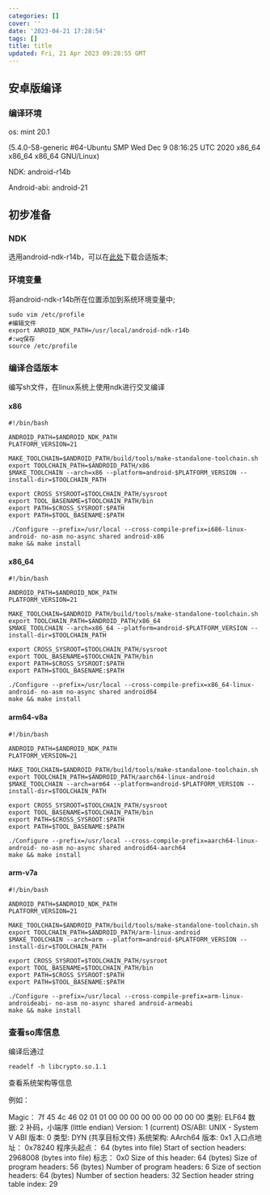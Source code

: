 ```yaml
---
categories: []
cover: ''
date: '2023-04-21 17:28:54'
tags: []
title: title
updated: Fri, 21 Apr 2023 09:28:55 GMT
---
```

## 安卓版编译

### 编译环境

os: mint 20.1

(5.4.0-58-generic #64-Ubuntu SMP Wed Dec 9 08:16:25 UTC 2020 x86_64 x86_64 x86_64 GNU/Linux)

NDK: android-r14b

Android-abi: android-21

## 初步准备

### NDK

选用android-ndk-r14b，可以在[此处](https://www.androiddevtools.cn/)下载合适版本;

### 环境变量

将android-ndk-r14b所在位置添加到系统环境变量中;

```
sudo vim /etc/profile
#编辑文件
export ANROID_NDK_PATH=/usr/local/android-ndk-r14b
#:wq保存
source /etc/profile
```

### 编译合适版本

编写sh文件，在linux系统上使用ndk进行交叉编译

#### x86

```
#!/bin/bash
 
ANDROID_PATH=$ANDROID_NDK_PATH
PLATFORM_VERSION=21
 
MAKE_TOOLCHAIN=$ANDROID_PATH/build/tools/make-standalone-toolchain.sh
export TOOLCHAIN_PATH=$ANDROID_PATH/x86
$MAKE_TOOLCHAIN --arch=x86 --platform=android-$PLATFORM_VERSION --install-dir=$TOOLCHAIN_PATH
 
export CROSS_SYSROOT=$TOOLCHAIN_PATH/sysroot
export TOOL_BASENAME=$TOOLCHAIN_PATH/bin
export PATH=$CROSS_SYSROOT:$PATH
export PATH=$TOOL_BASENAME:$PATH
 
./Configure --prefix=/usr/local --cross-compile-prefix=i686-linux-android- no-asm no-async shared android-x86
make && make install
```

#### x86_64

```
#!/bin/bash
 
ANDROID_PATH=$ANDROID_NDK_PATH
PLATFORM_VERSION=21
 
MAKE_TOOLCHAIN=$ANDROID_PATH/build/tools/make-standalone-toolchain.sh
export TOOLCHAIN_PATH=$ANDROID_PATH/x86_64
$MAKE_TOOLCHAIN --arch=x86_64 --platform=android-$PLATFORM_VERSION --install-dir=$TOOLCHAIN_PATH
 
export CROSS_SYSROOT=$TOOLCHAIN_PATH/sysroot
export TOOL_BASENAME=$TOOLCHAIN_PATH/bin
export PATH=$CROSS_SYSROOT:$PATH
export PATH=$TOOL_BASENAME:$PATH
 
./Configure --prefix=/usr/local --cross-compile-prefix=x86_64-linux-android- no-asm no-async shared android64
make && make install
```

#### arm64-v8a

```
#!/bin/bash
 
ANDROID_PATH=$ANDROID_NDK_PATH
PLATFORM_VERSION=21
 
MAKE_TOOLCHAIN=$ANDROID_PATH/build/tools/make-standalone-toolchain.sh
export TOOLCHAIN_PATH=$ANDROID_PATH/aarch64-linux-android
$MAKE_TOOLCHAIN --arch=arm64 --platform=android-$PLATFORM_VERSION --install-dir=$TOOLCHAIN_PATH

export CROSS_SYSROOT=$TOOLCHAIN_PATH/sysroot
export TOOL_BASENAME=$TOOLCHAIN_PATH/bin
export PATH=$CROSS_SYSROOT:$PATH
export PATH=$TOOL_BASENAME:$PATH
 
./Configure --prefix=/usr/local --cross-compile-prefix=aarch64-linux-android- no-asm no-async shared android64-aarch64
make && make install
```

#### arm-v7a

```
#!/bin/bash
 
ANDROID_PATH=$ANDROID_NDK_PATH
PLATFORM_VERSION=21
 
MAKE_TOOLCHAIN=$ANDROID_PATH/build/tools/make-standalone-toolchain.sh
export TOOLCHAIN_PATH=$ANDROID_PATH/arm-linux-android
$MAKE_TOOLCHAIN --arch=arm --platform=android-$PLATFORM_VERSION --install-dir=$TOOLCHAIN_PATH
 
export CROSS_SYSROOT=$TOOLCHAIN_PATH/sysroot
export TOOL_BASENAME=$TOOLCHAIN_PATH/bin
export PATH=$CROSS_SYSROOT:$PATH
export PATH=$TOOL_BASENAME:$PATH
 
./Configure --prefix=/usr/local --cross-compile-prefix=arm-linux-androideabi- no-asm no-async shared android-armeabi
make && make install

```

### 查看so库信息

编译后通过

```
readelf -h libcrypto.so.1.1
```

查看系统架构等信息

例如：

Magic：   7f 45 4c 46 02 01 01 00 00 00 00 00 00 00 00 00
类别:                              ELF64
数据:                              2 补码，小端序 (little endian)
Version:                           1 (current)
OS/ABI:                            UNIX - System V
ABI 版本:                          0
类型:                              DYN (共享目标文件)
系统架构:                          AArch64
版本:                              0x1
入口点地址：               0x78240
程序头起点：          64 (bytes into file)
Start of section headers:          2968008 (bytes into file)
标志：             0x0
Size of this header:               64 (bytes)
Size of program headers:           56 (bytes)
Number of program headers:         6
Size of section headers:           64 (bytes)
Number of section headers:         32
Section header string table index: 29

